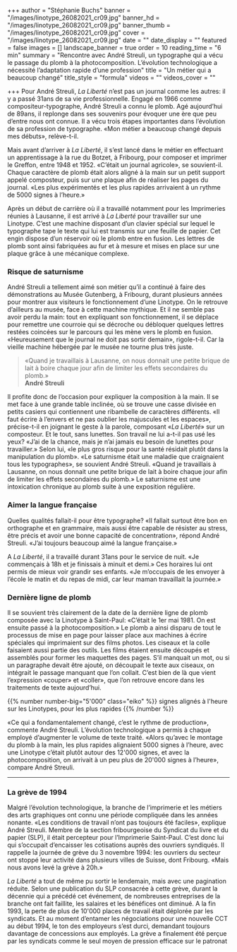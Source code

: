+++
author = "Stéphanie Buchs"
banner = "/images/linotype_26082021_cr09.jpg"
banner_hd = "/images/linotype_26082021_cr09.jpg"
banner_thumb = "/images/linotype_26082021_cr09.jpg"
cover = "/images/linotype_26082021_cr09.jpg"
date = ""
date_display = ""
featured = false
images = []
landscape_banner = true
order = 10
reading_time = "6 min"
summary = "Rencontre avec André Streuli, un typographe qui a vécu le passage du plomb à la photocomposition. L’évolution technologique a nécessité l’adaptation rapide d’une profession"
title = "Un métier qui a beaucoup changé"
title_style = "formula"
videos = ""
videos_cover = ""

+++
Pour André Streuli, _La Liberté_ n’est pas un journal comme les autres: il y a passé 31ans de sa vie professionnelle. Engagé en 1966 comme compositeur-typographe, André Streuli a connu le plomb. Agé aujourd’hui de 89ans, il replonge dans ses souvenirs pour évoquer une ère que peu d’entre nous ont connue. Il a vécu trois étapes importantes dans l’évolution de sa profession de typographe. «Mon métier a beaucoup changé depuis mes débuts», relève-t-il.

Mais avant d’arriver à _La Liberté_, il s’est lancé dans le métier en effectuant un apprentissage à la rue du Botzet, à Fribourg, pour composer et imprimer le Greffon, entre 1948 et 1952. «C’était un journal agricole», se souvient-il. Chaque caractère de plomb était alors aligné à la main sur un petit support appelé composteur, puis sur une plaque afin de réaliser les pages du journal. «Les plus expérimentés et les plus rapides arrivaient à un rythme de 5000 signes à l’heure.»

Après un début de carrière où il a travaillé notamment pour les Imprimeries réunies à Lausanne, il est arrivé à _La Liberté_ pour travailler sur une Linotype. C’est une machine disposant d’un clavier spécial sur lequel le typographe tape le texte qui lui est transmis sur une feuille de papier. Cet engin dispose d’un réservoir où le plomb entre en fusion. Les lettres de plomb sont ainsi fabriquées au fur et à mesure et mises en place sur une plaque grâce à une mécanique complexe.

### Risque de saturnisme

André Streuli a tellement aimé son métier qu’il a continué à faire des démonstrations au Musée Gutenberg, à Fribourg, durant plusieurs années pour montrer aux visiteurs le fonctionnement d’une Linotype. On le retrouve d’ailleurs au musée, face à cette machine mythique. Et il ne semble pas avoir perdu la main: tout en expliquant son fonctionnement, il se déplace pour remettre une courroie qui se décroche ou débloquer quelques lettres restées coincées sur le parcours qui les mène vers le plomb en fusion. «Heureusement que le journal ne doit pas sortir demain», rigole-t-il. Car la vieille machine hébergée par le musée ne tourne plus très juste.

> «Quand je travaillais à Lausanne, on nous donnait une petite brique de lait à boire chaque jour afin de limiter les effets secondaires du plomb.»  
> **André Streuli**

Il profite donc de l’occasion pour expliquer la composition à la main. Il se met face à une grande table inclinée, où se trouve une casse divisée en petits casiers qui contiennent une ribambelle de caractères différents. «Il faut écrire à l’envers et ne pas oublier les majuscules et les espaces», précise-t-il en joignant le geste à la parole, composant «_La Liberté_» sur un composteur. Et le tout, sans lunettes. Son travail ne lui a-t-il pas usé les yeux? «J’ai de la chance, mais je n’ai jamais eu besoin de lunettes pour travailler.» Selon lui, «le plus gros risque pour la santé résidait plutôt dans la manipulation du plomb». «Le saturnisme était une maladie que craignaient tous les typographes», se souvient André Streuli. «Quand je travaillais à Lausanne, on nous donnait une petite brique de lait à boire chaque jour afin de limiter les effets secondaires du plomb.» Le saturnisme est une intoxication chronique au plomb suite à une exposition régulière.

### Aimer la langue française

Quelles qualités fallait-il pour être typographe? «Il fallait surtout être bon en orthographe et en grammaire, mais aussi être capable de résister au stress, être précis et avoir une bonne capacité de concentration», répond André Streuli. «J’ai toujours beaucoup aimé la langue française.»

A _La Liberté_, il a travaillé durant 31ans pour le service de nuit. «Je commençais à 18h et je finissais à minuit et demi.» Ces horaires lui ont permis de mieux voir grandir ses enfants. «Je m’occupais de les envoyer à l’école le matin et du repas de midi, car leur maman travaillait la journée.»

### Dernière ligne de plomb

Il se souvient très clairement de la date de la dernière ligne de plomb composée avec la Linotype à Saint-Paul: «C’était le 1er mai 1981. On est ensuite passé à la photocomposition.» Le plomb a ainsi disparu de tout le processus de mise en page pour laisser place aux machines à écrire spéciales qui imprimaient sur des films photos. Les ciseaux et la colle faisaient aussi partie des outils. Les films étaient ensuite découpés et assemblés pour former les maquettes des pages. S’il manquait un mot, ou si un paragraphe devait être ajouté, on découpait le texte aux ciseaux, on intégrait le passage manquant que l’on collait. C’est bien de là que vient l’expression «couper» et «coller», que l’on retrouve encore dans les traitements de texte aujourd’hui.

{{% number number-big="5'000" class="eiko" %}} signes alignés à l'heure sur les Linotypes, pour les plus rapides {{% /number %}}

«Ce qui a fondamentalement changé, c’est le rythme de production», commente André Streuli. L’évolution technologique a permis à chaque employé d’augmenter le volume de texte traité. «Alors qu’avec le montage du plomb à la main, les plus rapides alignaient 5000 signes à l’heure, avec une Linotype c’était plutôt autour des 12'000 signes, et avec la photocomposition, on arrivait à un peu plus de 20'000 signes à l’heure», compare André Streuli.

***

### La grève de 1994

Malgré l’évolution technologique, la branche de l’imprimerie et les métiers des arts graphiques ont connu une période compliquée dans les années nonante. «Les conditions de travail n’ont pas toujours été faciles», explique André Streuli. Membre de la section fribourgeoise du Syndicat du livre et du papier (SLP), il était percepteur pour l’Imprimerie Saint-Paul. C’est donc lui qui s’occupait d’encaisser les cotisations auprès des ouvriers syndiqués. Il rappelle la journée de grève du 3 novembre 1994: les ouvriers du secteur ont stoppé leur activité dans plusieurs villes de Suisse, dont Fribourg. «Mais nous avons levé la grève à 20h.»

_La Liberté_ a tout de même pu sortir le lendemain, mais avec une pagination réduite. Selon une publication du SLP consacrée à cette grève, durant la décennie qui a précédé cet événement, de nombreuses entreprises de la branche ont fait faillite, les salaires et les bénéfices ont diminué. A la fin 1993, la perte de plus de 10'000 places de travail était déplorée par les syndicats. Et au moment d’entamer les négociations pour une nouvelle CCT au début 1994, le ton des employeurs s’est durci, demandant toujours davantage de concessions aux employés. La grève a finalement été perçue par les syndicats comme le seul moyen de pression efficace sur le patronat